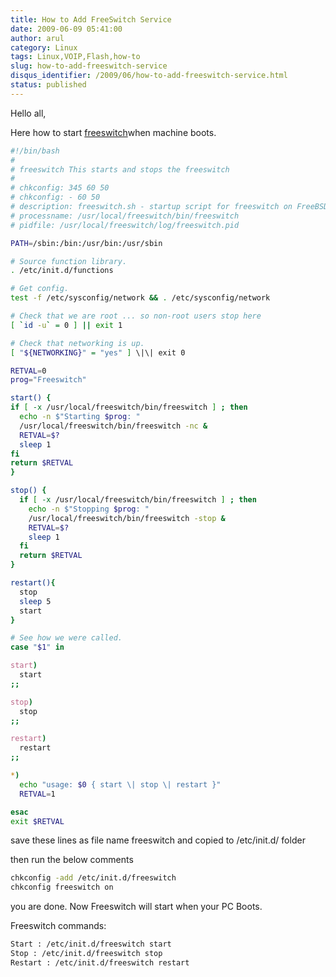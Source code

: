 ```yaml
---
title: How to Add FreeSwitch Service
date: 2009-06-09 05:41:00
author: arul
category: Linux
tags: Linux,VOIP,Flash,how-to
slug: how-to-add-freeswitch-service
disqus_identifier: /2009/06/how-to-add-freeswitch-service.html
status: published
---
```


Hello all,

Here how to start
[freeswitch](http://wiki.freeswitch.org/wiki/Installation_Guide)when
machine boots.

``` bash
#!/bin/bash
#
# freeswitch This starts and stops the freeswitch
#
# chkconfig: 345 60 50
# chkconfig: - 60 50
# description: freeswitch.sh - startup script for freeswitch on FreeBSD
# processname: /usr/local/freeswitch/bin/freeswitch
# pidfile: /usr/local/freeswitch/log/freeswitch.pid

PATH=/sbin:/bin:/usr/bin:/usr/sbin

# Source function library.
. /etc/init.d/functions

# Get config.
test -f /etc/sysconfig/network && . /etc/sysconfig/network

# Check that we are root ... so non-root users stop here
[ `id -u` = 0 ] || exit 1

# Check that networking is up.
[ "${NETWORKING}" = "yes" ] \|\| exit 0

RETVAL=0
prog="Freeswitch"

start() {
if [ -x /usr/local/freeswitch/bin/freeswitch ] ; then
  echo -n $"Starting $prog: "
  /usr/local/freeswitch/bin/freeswitch -nc &
  RETVAL=$?
  sleep 1
fi
return $RETVAL
}

stop() {
  if [ -x /usr/local/freeswitch/bin/freeswitch ] ; then
    echo -n $"Stopping $prog: "
    /usr/local/freeswitch/bin/freeswitch -stop &
    RETVAL=$?
    sleep 1
  fi
  return $RETVAL
}

restart(){
  stop
  sleep 5
  start
}

# See how we were called.
case "$1" in

start)
  start
;;

stop)
  stop
;;

restart)
  restart
;;

*)
  echo "usage: $0 { start \| stop \| restart }"
  RETVAL=1

esac
exit $RETVAL
```

save these lines as file name freeswitch and copied to /etc/init.d/
folder

then run the below comments

``` bash
chkconfig -add /etc/init.d/freeswitch
chkconfig freeswitch on
```

you are done. Now Freeswitch will start when your PC Boots.

Freeswitch commands:

``` bash
Start : /etc/init.d/freeswitch start
Stop : /etc/init.d/freeswitch stop
Restart : /etc/init.d/freeswitch restart
```
